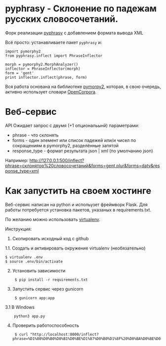 # pyphrasy - Склонение по падежам русских словосочетаний.

Форк реализации [pyphrasy](https://github.com/summerisgone/pyphrasy) с добавлением формата вывода XML

Всё просто: устанавливаете пакет ``pyphrasy`` и:

    import pymorphy2
    from pyphrasy.inflect import PhraseInflector

    morph = pymorphy2.MorphAnalyzer()
    inflector = PhraseInflector(morph)
    form = 'gent'
    print inflector.inflect(phrase, form)


Вся работа основана на библиотеке [pymorpy2](https://pymorphy2.readthedocs.org), которая, в свою очередь,
активно использует словари [OpenCorpora](http://opencorpora.org/).


# Веб-сервис


API
Ожидает запрос с двумя (+1 опциональынй) параметрами:

* phrase - что склонять
* forms - один элемент или список падежей или/и чисел по сокращениям в pymorphy2, разделённые запятой
* response_type - формат результата json | xml (по умолчанию json)

Например: http://127.0.0.1:500/inflect?phrase=склонятор%20словосочетаний&forms=gent,plur&forms=datv&response_type=xml


# Как запустить на своем хостинге

Веб-сервис написан на python и испольузет фреймворк Flask. Для работы потребуется установка пакетов, указаных в requirements.txt.

По желанию можно использовать [virtualenv](http://www.unix-lab.org/posts/virtualenv/).

Инструкция:

1. Скопировать исходный код с github

1.1. Создать и активировать окружение virtualenv (необязательно)


    $ virtualenv .env
    $ source .env/bin/activate

2. Установить зависимости


        $ pip install -r requirements.txt

3. Запустить сервис через gunicorn


        $ gunicorn app:app
        
3.1 В Windows 
        
        python3 app.py

4. Проверить работоспособность


        $ curl "http://localhost:8000/inflect?phrase=%D1%80%D0%B0%D0%B1%D0%BE%D1%87%D0%B0%D1%8F%20%D0%BA%D0%BE%D0%BF%D0%B8%D1%8F&cases=accs&cases=datv"
